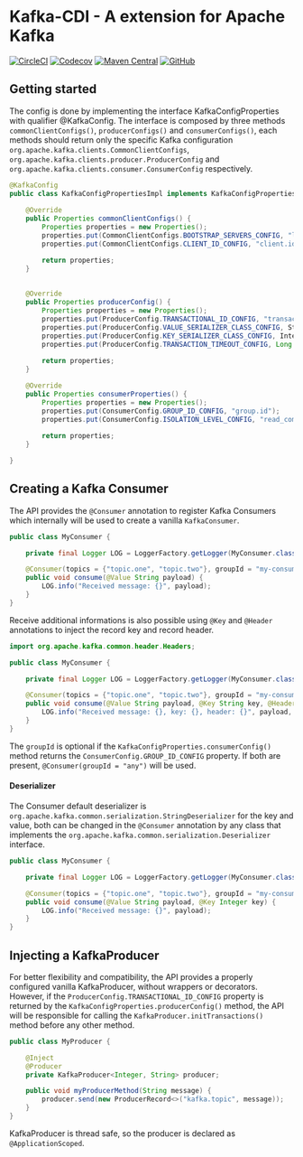 # Kafka-CDI - A extension for Apache Kafka

[![CircleCI](https://img.shields.io/circleci/build/github/konnectkode/kafka-cdi?style=for-the-badge)](https://circleci.com/gh/konnectkode/kafka-cdi)
[![Codecov](https://img.shields.io/codecov/c/github/konnectkode/kafka-cdi?style=for-the-badge)](https://codecov.io/gh/konnectkode/kafka-cdi)
[![Maven Central](https://img.shields.io/maven-central/v/com.konnectkode/kafka-cdi?style=for-the-badge)](https://search.maven.org/artifact/com.konnectkode/kafka-cdi/0.1.0/jar)
[![GitHub](https://img.shields.io/github/license/konnectkode/kafka-cdi?style=for-the-badge)]((https://www.apache.org/licenses/LICENSE-2.0))

## Getting started

The config is done by implementing the interface KafkaConfigProperties with qualifier @KafkaConfig. 
The interface is composed by three methods `commonClientConfigs()`, `producerConfigs()` and `consumerConfigs()`, 
each methods should return only the specific Kafka configuration `org.apache.kafka.clients.CommonClientConfigs`, 
`org.apache.kafka.clients.producer.ProducerConfig` and `org.apache.kafka.clients.consumer.ConsumerConfig` respectively.

```java
@KafkaConfig
public class KafkaConfigPropertiesImpl implements KafkaConfigProperties {
    
    @Override
    public Properties commonClientConfigs() {
        Properties properties = new Properties();
        properties.put(CommonClientConfigs.BOOTSTRAP_SERVERS_CONFIG, "localhost:9092");
        properties.put(CommonClientConfigs.CLIENT_ID_CONFIG, "client.id");

        return properties;
    }
    
    
    @Override
    public Properties producerConfig() {
        Properties properties = new Properties();
        properties.put(ProducerConfig.TRANSACTIONAL_ID_CONFIG, "transactional.id");
        properties.put(ProducerConfig.VALUE_SERIALIZER_CLASS_CONFIG, StringSerializer.class);
        properties.put(ProducerConfig.KEY_SERIALIZER_CLASS_CONFIG, IntegerSerializer.class);
        properties.put(ProducerConfig.TRANSACTION_TIMEOUT_CONFIG, Long.MAX_VALUE);
        
        return properties;
    }

    @Override
    public Properties consumerProperties() {
        Properties properties = new Properties();
        properties.put(ConsumerConfig.GROUP_ID_CONFIG, "group.id");
        properties.put(ConsumerConfig.ISOLATION_LEVEL_CONFIG, "read_committed");
    
        return properties;
    }

}
```

## Creating a Kafka Consumer

The API provides the `@Consumer` annotation to register Kafka Consumers which internally will be used to create a vanilla `KafkaConsumer`.

```java
public class MyConsumer {

    private final Logger LOG = LoggerFactory.getLogger(MyConsumer.class);

    @Consumer(topics = {"topic.one", "topic.two"}, groupId = "my-consumer-group")
    public void consume(@Value String payload) {
        LOG.info("Received message: {}", payload);
    }
}
```

Receive additional informations is also possible using `@Key` and `@Header` annotations to inject the record key and record header.

```java
import org.apache.kafka.common.header.Headers;

public class MyConsumer {

    private final Logger LOG = LoggerFactory.getLogger(MyConsumer.class);

    @Consumer(topics = {"topic.one", "topic.two"}, groupId = "my-consumer-group")
    public void consume(@Value String payload, @Key String key, @Headers Headers headers) {
        LOG.info("Received message: {}, key: {}, header: {}", payload, key, headers);
    }
}
```

The `groupId` is optional if the `KafkaConfigProperties.consumerConfig()` method returns the `ConsumerConfig.GROUP_ID_CONFIG` property. 
If both are present, `@Consumer(groupId = "any")` will be used.

#### Deserializer

The Consumer default deserializer is `org.apache.kafka.common.serialization.StringDeserializer` for the key and value, 
both can be changed in the `@Consumer` annotation by any class that implements the `org.apache.kafka.common.serialization.Deserializer` interface.

```java
public class MyConsumer {

    private final Logger LOG = LoggerFactory.getLogger(MyConsumer.class);

    @Consumer(topics = {"topic.one", "topic.two"}, groupId = "my-consumer-group", keyDeserializer = IntegerDeserializer.class)
    public void consume(@Value String payload, @Key Integer key) {
        LOG.info("Received message: {}", payload);
    }
}
```

## Injecting a KafkaProducer

For better flexibility and compatibility, the API provides a properly configured vanilla KafkaProducer, without wrappers or decorators. 
However, if the `ProducerConfig.TRANSACTIONAL_ID_CONFIG` property is returned by the `KafkaConfigProperties.producerConfig()` method, 
the API will be responsible for calling the `KafkaProducer.initTransactions()` method before any other method.

```java
public class MyProducer {

    @Inject
    @Producer
    private KafkaProducer<Integer, String> producer;

    public void myProducerMethod(String message) {
        producer.send(new ProducerRecord<>("kafka.topic", message));
    }
}
```

KafkaProducer is thread safe, so the producer is declared as `@ApplicationScoped`.
